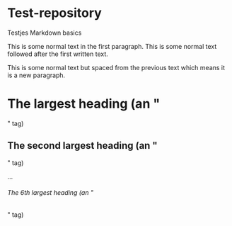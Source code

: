 # Test-repository
Testjes Markdown basics

This is some normal text in the first paragraph.
This is some normal text followed after the first written text.

This is some normal text but spaced from the previous text which means it is a new paragraph.

# The largest heading (an "</h1>" tag)
## The second largest heading (an "</h2>" tag)
…
###### The 6th largest heading (an "</h6>" tag)

